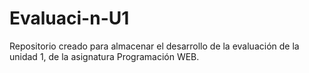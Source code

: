 # Evaluaci-n-U1
Repositorio creado para almacenar el desarrollo de la evaluación de la unidad 1, de la asignatura Programación WEB.

